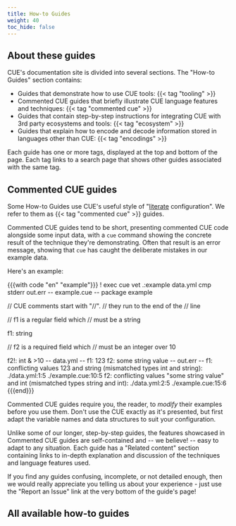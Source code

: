 ```yaml
---
title: How-to Guides
weight: 40
toc_hide: false
---
```


## About these guides

CUE's documentation site is divided into several sections. The "How-to Guides"
section contains:

- Guides that demonstrate how to use CUE tools: {{< tag "tooling" >}}
- Commented CUE guides that briefly illustrate CUE language features and
  techniques: {{< tag "commented cue" >}}
- Guides that contain step-by-step instructions for integrating CUE with 3rd
  party ecosystems and tools: {{< tag "ecosystem" >}}
- Guides that explain how to encode and decode information stored in languages
  other than CUE: {{< tag "encodings" >}}

Each guide has one or more tags, displayed at the top and bottom of the page.
Each tag links to a search page that shows other guides associated with the
same tag.

## Commented CUE guides

Some How-to Guides use CUE's useful style of
"[literate](https://en.wikipedia.org/wiki/Literate_programming) configuration".
We refer to them as {{< tag "commented cue" >}} guides.

Commented CUE guides tend to be short, presenting commented CUE code alongside
some input data, with a `cue` command showing the concrete result of the
technique they're demonstrating. Often that result is an error message, showing
that `cue` has caught the deliberate mistakes in our example data.

Here's an example:

{{{with code "en" "example"}}}
! exec cue vet .:example data.yml
cmp stderr out.err
-- example.cue --
package example

// CUE comments start with "//".
// they run to the end of the
// line

// f1 is a regular field which
// must be a string

f1: string

// f2 is a required field which
// must be an integer over 10

f2!: int & >10
-- data.yml --
f1: 123
f2: some string value
-- out.err --
f1: conflicting values 123 and string (mismatched types int and string):
    ./data.yml:1:5
    ./example.cue:10:5
f2: conflicting values "some string value" and int (mismatched types string and int):
    ./data.yml:2:5
    ./example.cue:15:6
{{{end}}}

Commented CUE guides require you, the reader, to *modify* their examples
before you use them. Don't use the CUE exactly as it's presented, but first
adapt the variable names and data structures to suit your configuration.

Unlike some of our longer, step-by-step guides, the features showcased in
Commented CUE guides are self-contained and -- we believe! -- easy to adapt to
any situation. Each guide has a "Related content" section containing links to
in-depth explanation and discussion of the techniques and language features
used.

If you find any guides confusing, incomplete, or not detailed enough, then we
would really appreciate you telling us about your experience - just use the
"Report an Issue" link at the very bottom of the guide's page!

## All available how-to guides
